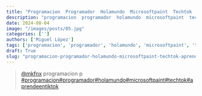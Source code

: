 ```yaml
---
title: "Programacion  Programador  Holamundo  Microsoftpaint  Techtok  Aprendeentiktok"
description: "programacion  programador  holamundo  microsoftpaint  techtok  aprendeentiktok"
date: 2024-08-04
image: "/images/posts/05.jpg"
categories: ['']
authors: ['Miguel López']
tags: ['programacion', 'programador', 'holamundo', 'microsoftpaint', 'techtok', 'aprendeentiktok']
draft: True
slug: "programacion-programador-holamundo-microsoftpaint-techtok-aprendeentiktok"
---
```


<blockquote class="tiktok-embed" cite="{https://www.tiktok.com/@mkfnx/video/7002408538458950918}" data-video-id="7002408538458950918" style="max-width: 605px;min-width: 325px;" > <section> <a target="_blank" title="@mkfnx" href="https://www.tiktok.com/@mkfnx?refer=embed">@mkfnx</a> programacion  p </section> <a title="programacion" target="_blank" href="https://www.tiktok.com/tag/programacion?refer=embed">#programacion</a><a title="programador" target="_blank" href="https://www.tiktok.com/tag/programador?refer=embed">#programador</a><a title="holamundo" target="_blank" href="https://www.tiktok.com/tag/holamundo?refer=embed">#holamundo</a><a title="microsoftpaint" target="_blank" href="https://www.tiktok.com/tag/microsoftpaint?refer=embed">#microsoftpaint</a><a title="techtok" target="_blank" href="https://www.tiktok.com/tag/techtok?refer=embed">#techtok</a><a title="aprendeentiktok" target="_blank" href="https://www.tiktok.com/tag/aprendeentiktok?refer=embed">#aprendeentiktok</a> </blockquote> <script async src="https://www.tiktok.com/embed.js"></script>


